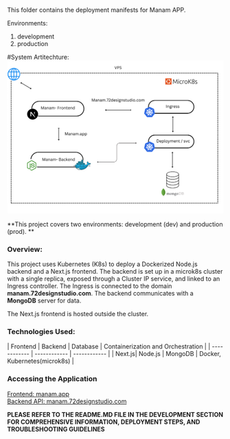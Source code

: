 This folder contains the deployment manifests for Manam APP.


Environments:
1) development
2) production


#System Artitechture:
![](https://raw.githubusercontent.com/shalons-devops/aasets/main/Manam-arch.png)

**This project covers two environments: development (dev) and production (prod).
**

### Overview:
This project uses Kubernetes (K8s) to deploy a Dockerized Node.js backend and a Next.js frontend. The backend is set up in a microk8s cluster with a single replica, exposed through a Cluster IP service, and linked to an Ingress controller. The Ingress is connected to the domain **manam.72designstudio.com**. The backend communicates with a **MongoDB** server for data.

The Next.js frontend is hosted outside the cluster.


### Technologies Used:

| Frontend  | Backend   | Database | Containerization and Orchestration |
| ------------ | ------------ | ------------ |
|   Next.js|  Node.js | MongoDB | Docker, Kubernetes(microk8s) |


### Accessing the Application

[    Frontend: manam.app](https://www.manam.app "    Frontend: manam.app")   
[Backend API: manam.72designstudio.com](https://manam.72designstudio.com "Backend API: manam.72designstudio.com")


**PLEASE REFER TO THE README.MD FILE IN THE DEVELOPMENT SECTION FOR COMPREHENSIVE INFORMATION, DEPLOYMENT STEPS, AND TROUBLESHOOTING GUIDELINES**

